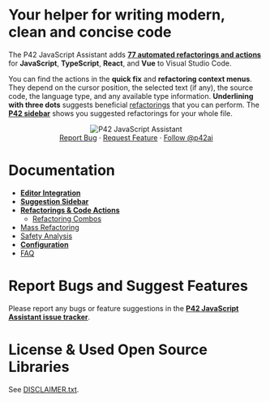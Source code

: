 # Your helper for writing modern, clean and concise code

The P42 JavaScript Assistant adds **[77 automated refactorings and actions](https://p42.ai/documentation/code-action)** for **JavaScript**, **TypeScript**, **React**, and **Vue** to Visual Studio Code. 

You can find the actions in the **quick fix** and **refactoring context menus**. They depend on  the cursor position, the selected text (if any), the source code, the language type, and any available type information.
**Underlining with three dots** suggests beneficial [refactorings](https://p42.ai///documentation/p42-for-vscode/editor-integration#refactoring-suggestions) that you can perform. The [**P42 sidebar**](https://p42.ai//documentation/p42-for-vscode/suggestion-sidebar) shows you suggested refactorings for your whole file.

<div align="center">
  <p align="center">
    <img src="https://p42.ai/image/vscode/vscode-example-1.gif"
         alt="P42 JavaScript Assistant" />
    <br />
    <a href="https://github.com/p42ai/refactor-vscode/issues">Report Bug</a>
    ·
    <a href="https://github.com/p42ai/refactor-vscode/issues">Request Feature</a>
    ·
    <a href="https://twitter.com/p42ai">Follow @p42ai</a>
  </p>
</div>

# Documentation

* **[Editor Integration](https://p42.ai/documentation/p42-for-vscode/editor-integration)**
* **[Suggestion Sidebar](https://p42.ai/documentation/p42-for-vscode/suggestion-sidebar)**
* **[Refactorings & Code Actions](https://p42.ai/documentation/code-action)**
  * [Refactoring Combos](https://p42.ai/documentation/refactoring-combo)
* [Mass Refactoring](https://p42.ai/documentation/p42-for-vscode/mass-refactoring)
* [Safety Analysis](https://p42.ai/documentation/p42-for-vscode/safety-analysis)
* **[Configuration](https://p42.ai/documentation/p42-for-vscode/configuration)**
* [FAQ](https://p42.ai/documentation/p42-for-vscode/faq)

# Report Bugs and Suggest Features

Please report any bugs or feature suggestions in the **[P42 JavaScript Assistant issue tracker](https://github.com/p42ai/refactor-vscode/issues)**.

# License & Used Open Source Libraries

See [DISCLAIMER.txt](https://raw.githubusercontent.com/p42ai/refactor-vscode/main/DISCLAIMER.txt).
